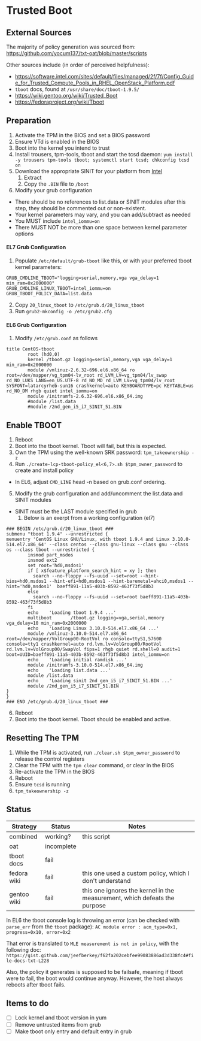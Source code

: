 # Trusted Boot

## External Sources

The majority of policy generation was sourced from:
https://github.com/yocum137/txt-oat/blob/master/scripts

Other sources include (in order of perceived helpfulness):
* https://software.intel.com/sites/default/files/managed/2f/7f/Config_Guide_for_Trusted_Compute_Pools_in_RHEL_OpenStack_Platform.pdf
* `tboot` docs, found at `/usr/share/doc/tboot-1.9.5/`
* https://wiki.gentoo.org/wiki/Trusted_Boot
* https://fedoraproject.org/wiki/Tboot

## Preparation

1. Activate the TPM in the BIOS and set a BIOS password
2. Ensure VTd is enabled in the BIOS
3. Boot into the kernel you intend to trust
4. Install trousers, tpm-tools, tboot and start the tcsd daemon:
    `yum install -y trousers tpm-tools tboot; systemctl start tcsd; chkconfig tcsd on`
5. Download the appropriate SINIT for your platform from [Intel](https://software.intel.com/en-us/articles/intel-trusted-execution-technology)
    1. Extract
    2. Copy the `.BIN` file to `/boot`
6. Modify your grub configuration
  * There should be no references to list.data or SINIT modules after this step, they should be
commented out or non-existent.
  * Your kernel parameters may vary, and you can add/subtract as needed
  * You MUST include `intel_iommu=on`
  * There MUST NOT be more than one space between kernel parameter options

#### EL7 Grub Configuration

1. Populate `/etc/default/grub-tboot` like this, or with your preferred tboot kernel parameters:

```
GRUB_CMDLINE_TBOOT="logging=serial,memory,vga vga_delay=1 min_ram=0x2000000"
GRUB_CMDLINE_LINUX_TBOOT=intel_iommu=on
GRUB_TBOOT_POLICY_DATA=list.data
```

2. Copy `20_linux_tboot` to `/etc/grub.d/20_linux_tboot`
3. Run `grub2-mkconfig -o /etc/grub2.cfg`

#### EL6 Grub Configuration

1. Modify `/etc/grub.conf` as follows

```
title CentOS-tboot
        root (hd0,0)
        kernel /tboot.gz logging=serial,memory,vga vga_delay=1 min_ram=0x2000000
        module /vmlinuz-2.6.32-696.el6.x86_64 ro root=/dev/mapper/vg_tpm04-lv_root rd_LVM_LV=vg_tpm04/lv_swap rd_NO_LUKS LANG=en_US.UTF-8 rd_NO_MD rd_LVM_LV=vg_tpm04/lv_root SYSFONT=latarcyrheb-sun16 crashkernel=auto KEYBOARDTYPE=pc KEYTABLE=us rd_NO_DM rhgb quiet intel_iommu=on
        module /initramfs-2.6.32-696.el6.x86_64.img
        #module /list.data
        #module /2nd_gen_i5_i7_SINIT_51.BIN
```

## Enable TBOOT
1. Reboot
2. Boot into the tboot kernel. Tboot will fail, but this is expected.
3. Own the TPM using the well-known SRK password:
    `tpm_takeownership -z`
4. Run `./create-lcp-tboot-policy_el<6,7>.sh $tpm_owner_password` to create and install policy
  * In EL6, adjust `CMD_LINE` head -n based on grub.conf ordering.
5. Modify the grub configuration and add/uncomment the list.data and SINIT modules
  * SINIT must be the LAST module specified in grub
    1. Below is an exerpt from a working configuration (el7)

```
### BEGIN /etc/grub.d/20_linux_tboot ###
submenu "tboot 1.9.4" --unrestricted {
menuentry 'CentOS Linux GNU/Linux, with tboot 1.9.4 and Linux 3.10.0-514.el7.x86_64' --class centos --class gnu-linux --class gnu --class os --class tboot --unrestricted {
        insmod part_msdos
        insmod ext2
        set root='hd0,msdos1'
        if [ x$feature_platform_search_hint = xy ]; then
          search --no-floppy --fs-uuid --set=root --hint-bios=hd0,msdos1 --hint-efi=hd0,msdos1 --hint-baremetal=ahci0,msdos1 --hint='hd0,msdos1'  baeff891-11a5-403b-8592-463f73f5d8b3
        else
          search --no-floppy --fs-uuid --set=root baeff891-11a5-403b-8592-463f73f5d8b3
        fi
        echo    'Loading tboot 1.9.4 ...'
        multiboot       /tboot.gz logging=vga,serial,memory vga_delay=10 min_ram=0x2000000
        echo    'Loading Linux 3.10.0-514.el7.x86_64 ...'
        module /vmlinuz-3.10.0-514.el7.x86_64 root=/dev/mapper/VolGroup00-RootVol ro console=ttyS1,57600 console=tty1 crashkernel=auto rd.lvm.lv=VolGroup00/RootVol rd.lvm.lv=VolGroup00/SwapVol fips=1 rhgb quiet rd.shell=0 audit=1 boot=UUID=baeff891-11a5-403b-8592-463f73f5d8b3 intel_iommu=on
        echo    'Loading initial ramdisk ...'
        module /initramfs-3.10.0-514.el7.x86_64.img
        echo    'Loading list.data ...'
        module /list.data
        echo    'Loading sinit 2nd_gen_i5_i7_SINIT_51.BIN ...'
        module /2nd_gen_i5_i7_SINIT_51.BIN
}
}
### END /etc/grub.d/20_linux_tboot ###
```

6. Reboot
7. Boot into the tboot kernel.  Tboot should be enabled and active.

## Resetting The TPM

1. While the TPM is activated, run `./clear.sh $tpm_owner_password` to release the control registers
2. Clear the TPM with the `tpm clear` command, or clear in the BIOS
3. Re-activate the TPM in the BIOS
4. Reboot
5. Ensure `tcsd` is running
6. `tpm_takeownership -z`

## Status

Strategy | Status | Notes
-------- | ------ | -----
combined | working? | this script
oat      | incomplete | |
tboot docs | fail | |
fedora wiki | fail | this one used a custom policy, which I don't understand |
gentoo wiki | fail | this one ignores the kernel in the measurement, which defeats the purpose |

In EL6 the tboot console log is throwing an error (can be checked with `parse_err` from the `tboot` package):
    `AC module error : acm_type=0x1, progress=0x10, error=0x2`

That error is translated to `MLE measurement is not in policy`, with the following doc:
    `https://gist.github.com/jeefberkey/f62fa202cebfee99083886ad3d338fc4#file-docs-txt-L228`

Also, the policy it generates is supposed to be failsafe, meaning if tboot were to fail, the boot would continue anyway. However, the host always reboots after tboot fails.

## Items to do

- [ ] Lock kernel and tboot version in yum
- [ ] Remove untrusted items from grub
- [ ] Make tboot only entry and default entry in grub
